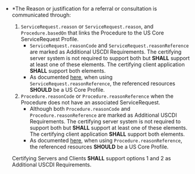 - *The Reason or justification for a referral or consultation is communicated through:
  1. `ServiceRequest.reason` or `ServiceRequest.reason`, and `Procedure.basedOn` that links the Procedure to the US Core ServiceRequest Profile.
     - `ServiceRequest.reasonCode` and `ServiceRequest.reasonReference` are marked as Additional USCDI Requirements. The certifying server system is not required to support both but **SHALL** support at least one of these elements. The certifying client application **SHALL** support both elements.
     - As documented [here](general-guidance.html#referencing-us-core-profiles), when using  `ServiceRequest.reasonReference`, the referenced resources **SHOULD** be a US Core Profile.
  1. `Procedure.reasonCode` or `Procedure.reasonReference` when the Procedure does not have an associated ServiceRequest.
     - Although both `Procedure.reasonCode` and `Procedure.reasonReference` are marked as Additional USCDI Requirements. The certifying server system is not required to support both but **SHALL** support at least one of these elements. The certifying client application **SHALL** support both elements.
     - As documented [here](general-guidance.html#referencing-us-core-profiles), when using  `Procedure.reasonReference`, the referenced resources **SHOULD** be a US Core Profile.

    Certifying Servers and Clients **SHALL** support options 1 and 2 as Additional USCDI Requirements.